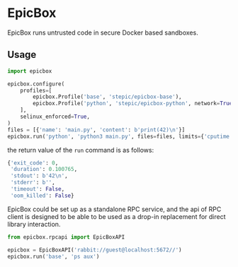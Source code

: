 # EpicBox
EpicBox runs untrusted code in secure Docker based sandboxes.

## Usage

```python
import epicbox

epicbox.configure(
    profiles=[
        epicbox.Profile('base', 'stepic/epicbox-base'),
        epicbox.Profile('python', 'stepic/epicbox-python', network=True),
    ],
    selinux_enforced=True,
)
files = [{'name': 'main.py', 'content': b'print(42)\n'}]
epicbox.run('python', 'python3 main.py', files=files, limits={'cputime': 1})
```
the return value of the `run` command is as follows:
```python
{'exit_code': 0,
 'duration': 0.100765,
 'stdout': b'42\n',
 'stderr': b'',
 'timeout': False,
 'oom_killed': False}
```

EpicBox could be set up as a standalone RPC service, and the api of RPC client is designed to be able to be used as a drop-in replacement for direct library interaction.

```python
from epicbox.rpcapi import EpicBoxAPI

epicbox = EpicBoxAPI('rabbit://guest@localhost:5672//')
epicbox.run('base', 'ps aux')
```
